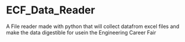 # ECF_Data_Reader
A File reader made with python that will collect datafrom excel files and make the data digestible for usein the Engineering Career Fair
